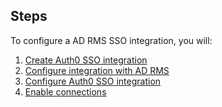 ## Steps

To configure a AD RMS SSO integration, you will:

1. [Create Auth0 SSO integration](#create-auth0-sso-integration)
2. [Configure integration with AD RMS](#configure-integration-with-ad-rms)
3. [Configure Auth0 SSO integration](#configure-auth0-sso-integration)
4. [Enable connections](#enable-connections)

